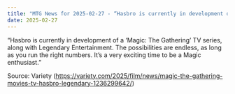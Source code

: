 ```yaml
---
title: "MTG News for 2025-02-27 - “Hasbro is currently in development of a ‘Magic: T..."
date: 2025-02-27
---
```


“Hasbro is currently in development of a ‘Magic: The Gathering’ TV series, along with Legendary Entertainment. The possibilities are endless, as long as you run the right numbers. It’s a very exciting time to be a Magic enthusiast.”

Source: Variety (https://variety.com/2025/film/news/magic-the-gathering-movies-tv-hasbro-legendary-1236299642/)

